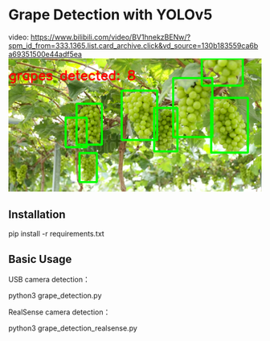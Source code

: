 # Grape Detection with YOLOv5
video:  https://www.bilibili.com/video/BV1hnekzBENw/?spm_id_from=333.1365.list.card_archive.click&vd_source=130b183559ca6ba69351500e44adf5ea
![alt text](image.png)
## Installation

pip install -r requirements.txt
## Basic Usage

USB camera detection：

python3 grape_detection.py

RealSense camera detection：

python3 grape_detection_realsense.py
